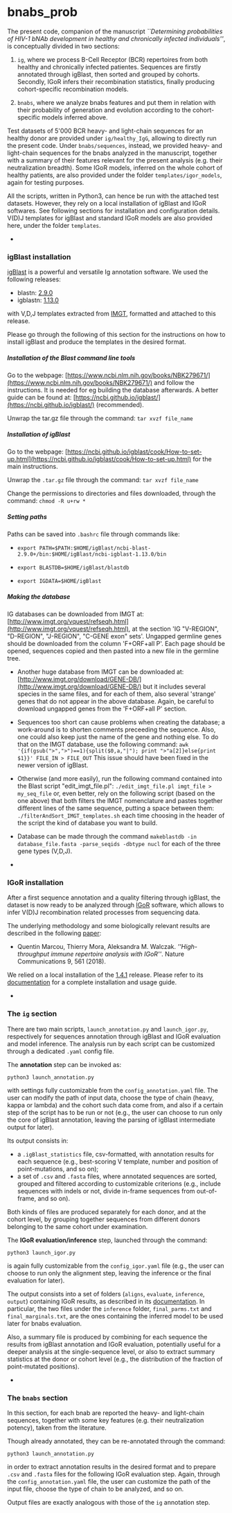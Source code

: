 # bnabs_prob

The present code, companion of the manuscript *``Determining probabilities of HIV-1 bNAb development in healthy and chronically infected individuals''*, is conceptually divided in two sections:

1) `ig`, where we process B-Cell Receptor (BCR) repertoires from both healthy and chronically infected patientes. Sequences are firstly annotated through igBlast, then sorted and grouped by cohorts. Secondly, IGoR infers their recombination statistics, finally producing cohort-specific recombination models.

2) `bnabs`, where we analyze bnabs features and put them in relation with their probability of generation and evolution according to the cohort-specific models inferred above.

Test datasets of 5'000 BCR heavy- and light-chain sequences for an healthy donor are provided under `ig/healthy_IgG`, allowing to directly run the present code. Under `bnabs/sequences`, instead, we provided heavy- and light-chain sequences for the bnabs analyzed in the manuscript, together with a summary of their features relevant for the present analysis (e.g. their neutralization breadth). Some IGoR models, inferred on the whole cohort of healthy patients, are also provided under the folder `templates/igor_models`, again for testing purposes.

All the scripts, written in Python3, can hence be run with the attached test datasets. However, they rely on a local installation of igBlast and IGoR softwares. See following sections for installation and configuration details. V(D)J templates for igBlast and standard IGoR models are also provided here, under the folder `templates`.

-

### igBlast installation

[igBlast](https://www.ncbi.nlm.nih.gov/igblast/index.cgi) is a powerful and versatile Ig annotation software. We used the following releases:

- blastn: [2.9.0](https://ftp.ncbi.nlm.nih.gov/blast/executables/blast+/2.9.0/)
- igblastn: [1.13.0](https://ftp.ncbi.nih.gov/blast/executables/igblast/release/1.13.0/)

with V,D,J templates extracted from [IMGT](https://www.imgt.org), formatted and attached to this release.

Please go through the following of this section for the instructions on how to install igBlast and produce the templates in the desired format.

##### Installation of the Blast command line tools

Go to the webpage:
[https://www.ncbi.nlm.nih.gov/books/NBK279671/](https://www.ncbi.nlm.nih.gov/books/NBK279671/)
and follow the instructions. It is needed for eg building the database afterwards. A better guide can be found at: [https://ncbi.github.io/igblast/](https://ncbi.github.io/igblast/) (recommended).

Unwrap the tar.gz file through the command: `tar xvzf file_name`

##### Installation of igBlast

Go to the webpage:
[https://ncbi.github.io/igblast/cook/How-to-set-up.html](https://ncbi.github.io/igblast/cook/How-to-set-up.html)
for the main instructions.

Unwrap the `.tar.gz` file through the command: `tar xvzf file_name`

Change the permissions to directories and files downloaded, through the command: `chmod -R u+rw *`

##### Setting paths

Paths can be saved into `.bashrc` file through commands like:

- `export PATH=$PATH:$HOME/igBlast/ncbi-blast-2.9.0+/bin:$HOME/igBlast/ncbi-igblast-1.13.0/bin`

- `export BLASTDB=$HOME/igBlast/blastdb`

- `export IGDATA=$HOME/igBlast`

##### Making the database

IG databases can be downloaded from IMGT at:
[http://www.imgt.org/vquest/refseqh.html](http://www.imgt.org/vquest/refseqh.html), at the section 'IG "V-REGION", "D-REGION", "J-REGION", "C-GENE exon" sets'. Ungapped germline genes should be downloaded from the column 'F+ORF+all P'.
Each page should be opened, sequences copied and then pasted into a new file in the germline tree.

- Another huge database from IMGT can be downloaded at:
[http://www.imgt.org/download/GENE-DB/](http://www.imgt.org/download/GENE-DB/)
but it includes several species in the same files, and for each of them, also several 'strange' genes that do not appear in the above database.
Again, be careful to download ungapped genes from the 'F+ORF+all P' section.

- Sequences too short can cause problems when creating the database; a work-around is to shorten comments preceeding the sequence.
Also, one could also keep just the name of the gene and nothing else.
To do that on the IMGT database, use the following command:
`awk '{if(gsub(">",">")==1){split($0,a,"|"); print ">"a[2]}else{print $1}}' FILE_IN > FILE_OUT`
This issue should have been fixed in the newer version of igBlast.

- Otherwise (and more easily), run the following command contained into the Blast script "edit_imgt_file.pl":
`./edit_imgt_file.pl imgt_file > my_seq_file`
or, even better, rely on the following script (based on the one above) that both filters the IMGT nomenclature and pastes together different lines of the same sequence, putting a space between them:
`./filterAndSort_IMGT_templates.sh`
each time choosing in the header of the script the kind of database you want to build.

- Database can be made through the command
`makeblastdb -in database_file.fasta -parse_seqids -dbtype nucl`
for each of the three gene types (V,D,J).

-

### IGoR installation

After a first sequence annotation and a quality filtering through igBlast, the dataset is now ready to be analyzed through [IGoR](https://github.com/statbiophys/IGoR) software, which allows to infer V(D)J recombination related processes from sequencing data.

The underlying methodology and some biologically relevant results are described in the following [paper](https://www.nature.com/articles/s41467-018-02832-w):

- Quentin Marcou, Thierry Mora, Aleksandra M. Walczak. *''High-throughput immune repertoire analysis with IGoR''*. Nature Communications 9, 561 (2018). 

We relied on a local installation of the [1.4.1](https://github.com/statbiophys/IGoR/releases/tag/1.4.1) release. Please refer to its [documentation](https://statbiophys.github.io/IGoR/) for a complete installation and usage guide.

-

### The `ig` section

There are two main scripts, `launch_annotation.py` and `launch_igor.py`, respectively for sequences annotation through igBlast and IGoR evaluation and model inference. The analysis run by each script can be customized through a dedicated `.yaml` config file.

The **annotation** step can be invoked as:

`python3 launch_annotation.py`

with settings fully customizable from the `config_annotation.yaml` file. The user can modify the path of input data, choose the type of chain (heavy, kappa or lambda) and the cohort such data come from, and also if a certain step of the script has to be run or not (e.g., the user can choose to run only the core of igBlast annotation, leaving the parsing of igBlast intermediate output for later).

Its output consists in:

- a `.igBlast_statistics` file, csv-formatted, with annotation results for each sequence (e.g., best-scoring V template, number and position of point-mutations, and so on);
- a set of `.csv` and `.fasta` files, where annotated sequences are sorted, grouped and filtered according to customizable criterions (e.g., include sequences with indels or not, divide in-frame sequences from out-of-frame, and so on).

Both kinds of files are produced separately for each donor, and at the cohort level, by grouping together sequences from different donors belonging to the same cohort under examination.

The **IGoR evaluation/inference** step, launched through the command:

`python3 launch_igor.py`

is again fully customizable from the `config_igor.yaml` file (e.g., the user can choose to run only the alignment step, leaving the inference or the final evaluation for later).

The output consists into a set of folders (`aligns`, `evaluate`, `inference`, `output`) containing IGoR results, as described in its [documentation](https://statbiophys.github.io/IGoR/). In particular, the two files under the `inference` folder, `final_parms.txt` and `final_marginals.txt`, are the ones containing the inferred model to be used later for bnabs evaluation.

Also, a summary file is produced by combining for each sequence the results from igBlast annotation and IGoR evaluation, potentially useful for a deeper analysis at the single-sequence level, or also to extract summary statistics at the donor or cohort level (e.g., the distribution of the fraction of point-mutated positions).

-

### The `bnabs` section

In this section, for each bnab are reported the heavy- and light-chain sequences, together with some key features (e.g. their neutralization potency), taken from the literature.

Though already annotated, they can be re-annotated through the command:

`python3 launch_annotation.py`

in order to extract annotation results in the desired format and to prepare `.csv` and `.fasta` files for the following IGoR evaluation step. Again, through the `config_annotation.yaml` file, the user can customize the path of the input file, choose the type of chain to be analyzed, and so on.

Output files are exactly analogous with those of the `ig` annotation step.
